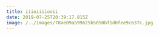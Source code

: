 ```yaml
---
title: iiioiiiiooii
date: 2019-07-25T20:39:17.815Z
image: /../images/78ae09ab99625b5050bf1d0fee9c637c.jpg
---
```


